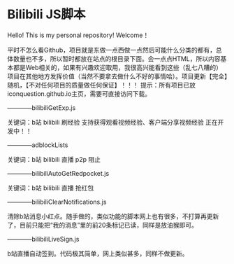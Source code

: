# Bilibili JS脚本
Hello! This is my personal repository! Welcome！

平时不怎么看Github，项目就是东做一点西做一点然后可能什么分类的都有，总体数量也不多，所以暂时都放在站点的根目录下面。会一点点HTML，所以内容基本都是Web相关的，如果有兴趣欢迎取用，我很高兴能看到这些（乱七八糟的）项目在其他地方发挥价值（当然不要拿去做什么不好的事情哈）。项目更新【完全】随机，【不对任何项目的质量做任何保证】！！！
提示：所有项目已放iconquestion.github.io主页，需要可直接访问下载。


————bilibiliGetExp.js

关键词：b站 bilibili 刷经验
支持获得观看视频经验、客户端分享视频经验
正在开发中！！


————adblockLists

关键词：b站 bilibili 直播 p2p 阻止


————bilibiliAutoGetRedpocket.js

关键词：b站 bilibili 直播 抢红包


————bilibiliClearNotifications.js

清除b站消息小红点。随手做的，类似功能的脚本网上也有很多，不打算再更新了，目前只能把“我的消息”里的前20条标记已读，同样是放油猴即可。


————bilibiliLiveSign.js

b站直播自动签到。代码极其简单，网上类似甚多，同样不做更新。

